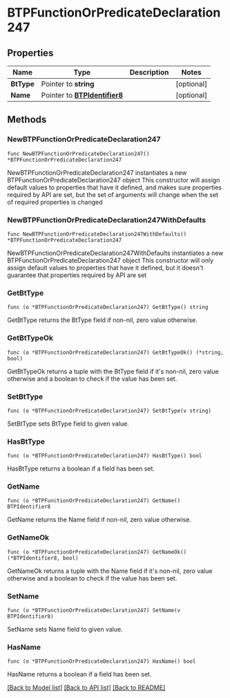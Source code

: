 # BTPFunctionOrPredicateDeclaration247

## Properties

Name | Type | Description | Notes
------------ | ------------- | ------------- | -------------
**BtType** | Pointer to **string** |  | [optional] 
**Name** | Pointer to [**BTPIdentifier8**](BTPIdentifier8.md) |  | [optional] 

## Methods

### NewBTPFunctionOrPredicateDeclaration247

`func NewBTPFunctionOrPredicateDeclaration247() *BTPFunctionOrPredicateDeclaration247`

NewBTPFunctionOrPredicateDeclaration247 instantiates a new BTPFunctionOrPredicateDeclaration247 object
This constructor will assign default values to properties that have it defined,
and makes sure properties required by API are set, but the set of arguments
will change when the set of required properties is changed

### NewBTPFunctionOrPredicateDeclaration247WithDefaults

`func NewBTPFunctionOrPredicateDeclaration247WithDefaults() *BTPFunctionOrPredicateDeclaration247`

NewBTPFunctionOrPredicateDeclaration247WithDefaults instantiates a new BTPFunctionOrPredicateDeclaration247 object
This constructor will only assign default values to properties that have it defined,
but it doesn't guarantee that properties required by API are set

### GetBtType

`func (o *BTPFunctionOrPredicateDeclaration247) GetBtType() string`

GetBtType returns the BtType field if non-nil, zero value otherwise.

### GetBtTypeOk

`func (o *BTPFunctionOrPredicateDeclaration247) GetBtTypeOk() (*string, bool)`

GetBtTypeOk returns a tuple with the BtType field if it's non-nil, zero value otherwise
and a boolean to check if the value has been set.

### SetBtType

`func (o *BTPFunctionOrPredicateDeclaration247) SetBtType(v string)`

SetBtType sets BtType field to given value.

### HasBtType

`func (o *BTPFunctionOrPredicateDeclaration247) HasBtType() bool`

HasBtType returns a boolean if a field has been set.

### GetName

`func (o *BTPFunctionOrPredicateDeclaration247) GetName() BTPIdentifier8`

GetName returns the Name field if non-nil, zero value otherwise.

### GetNameOk

`func (o *BTPFunctionOrPredicateDeclaration247) GetNameOk() (*BTPIdentifier8, bool)`

GetNameOk returns a tuple with the Name field if it's non-nil, zero value otherwise
and a boolean to check if the value has been set.

### SetName

`func (o *BTPFunctionOrPredicateDeclaration247) SetName(v BTPIdentifier8)`

SetName sets Name field to given value.

### HasName

`func (o *BTPFunctionOrPredicateDeclaration247) HasName() bool`

HasName returns a boolean if a field has been set.


[[Back to Model list]](../README.md#documentation-for-models) [[Back to API list]](../README.md#documentation-for-api-endpoints) [[Back to README]](../README.md)


